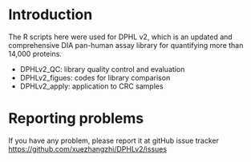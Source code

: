 # Introduction
The R scripts here were used for DPHL v2, which is an updated and comprehensive DIA pan-human assay library for quantifying more than 14,000 proteins.

+ DPHLv2_QC: library quality control and evaluation
+ DPHLv2_figues: codes for library comparison
+ DPHLv2_apply: application to CRC samples

# Reporting problems
If you have any problem, please report it at gitHub issue tracker https://github.com/xuezhangzhi/DPHLv2/issues
